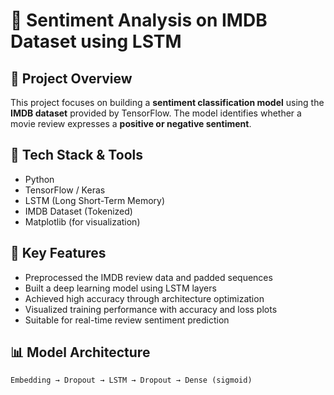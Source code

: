 # 🧠 Sentiment Analysis on IMDB Dataset using LSTM

## 📌 Project Overview
This project focuses on building a **sentiment classification model** using the **IMDB dataset** provided by TensorFlow. The model identifies whether a movie review expresses a **positive or negative sentiment**.

## 🚀 Tech Stack & Tools
- Python
- TensorFlow / Keras
- LSTM (Long Short-Term Memory)
- IMDB Dataset (Tokenized)
- Matplotlib (for visualization)

## 🧠 Key Features
- Preprocessed the IMDB review data and padded sequences
- Built a deep learning model using LSTM layers
- Achieved high accuracy through architecture optimization
- Visualized training performance with accuracy and loss plots
- Suitable for real-time review sentiment prediction

## 📊 Model Architecture
```python
Embedding → Dropout → LSTM → Dropout → Dense (sigmoid)
